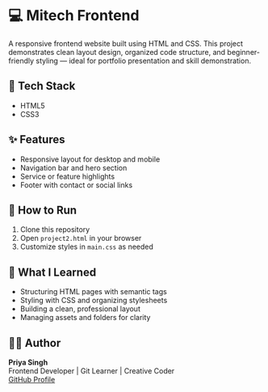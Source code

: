 # 💻 Mitech Frontend

A responsive frontend website built using HTML and CSS. This project demonstrates clean layout design, organized code structure, and beginner-friendly styling — ideal for portfolio presentation and skill demonstration.

## 🔧 Tech Stack
- HTML5
- CSS3

## ✨ Features
- Responsive layout for desktop and mobile
- Navigation bar and hero section
- Service or feature highlights
- Footer with contact or social links

## 🚀 How to Run
1. Clone this repository  
2. Open `project2.html` in your browser  
3. Customize styles in `main.css` as needed

## 🧠 What I Learned
- Structuring HTML pages with semantic tags
- Styling with CSS and organizing stylesheets
- Building a clean, professional layout
- Managing assets and folders for clarity

## 🙋‍♀️ Author
**Priya Singh**  
Frontend Developer | Git Learner | Creative Coder  
[GitHub Profile](https://github.com/Priya5526-coder)
